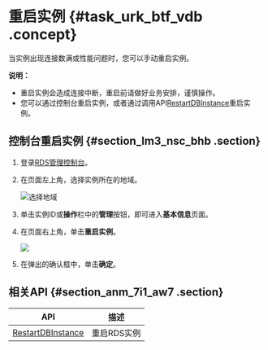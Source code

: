 # 重启实例 {#task_urk_btf_vdb .concept}

当实例出现连接数满或性能问题时，您可以手动重启实例。

**说明：** 

-   重启实例会造成连接中断，重启前请做好业务安排，谨慎操作。
-   您可以通过控制台重启实例，或者通过调用API[RestartDBInstance](../cn.zh-CN/API参考/实例管理/RestartDBInstance.md#)重启实例。

## 控制台重启实例 {#section_lm3_nsc_bhb .section}

1.  登录[RDS管理控制台](https://rds.console.aliyun.com/)。
2.  在页面左上角，选择实例所在的地域。

    ![选择地域](http://static-aliyun-doc.oss-cn-hangzhou.aliyuncs.com/assets/img/7814/156498270536543_zh-CN.png)

3.  单击实例ID或**操作**栏中的**管理**按钮，即可进入**基本信息**页面。
4.  在页面右上角，单击**重启实例**。

    ![](http://static-aliyun-doc.oss-cn-hangzhou.aliyuncs.com/assets/img/7881/156498270510248_zh-CN.png)

5.  在弹出的确认框中，单击**确定**。

## 相关API {#section_anm_7i1_aw7 .section}

|API|描述|
|---|--|
|[RestartDBInstance](../cn.zh-CN/API参考/实例管理/RestartDBInstance.md#)|重启RDS实例|

